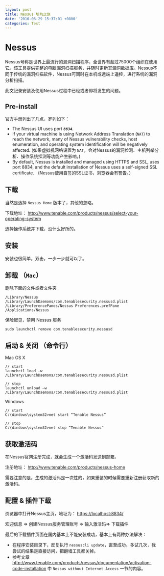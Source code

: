 ```yaml
---
layout: post
title: Nessus 填坑之旅
date: '2016-06-29 15:37:01 +0800'
categories: Test
---
```


# Nessus

Nessus号称是世界上最流行的漏洞扫描程序，全世界有超过75000个组织在使用它。该工具提供完整的电脑漏洞扫描服务，并随时更新其漏洞数据库。Nessus不同于传统的漏洞扫描软件，Nessus可同时在本机或远端上遥控，进行系统的漏洞分析扫描。

此文记录安装及使用Nessus过程中已经或者即将发生的问题。

## Pre-install

官方手册列出了几点，罗列如下：

- The Nessus UI uses port **_`8834`_**.
- If your virtual machine is using Network Address Translation (`NAT`) to reach the network, many of Nessus vulnerability checks, host enumeration, and operating system identification will be negatively affected. (如果虚拟机网络设置为 `NAT`，会对Nessus的漏洞检测、主机列举分析、操作系统探测等功能产生影响。)
- By default, Nessus is installed and managed using HTTPS and SSL, uses port 8834, and the default installation of Nessus uses a self-signed SSL certificate. （Nessus使用自签的SSL证书，浏览器会有警告。）

## 下载

当然是选择 `Nessus Home` 版本了，其他的忽略。

下载地址： <http://www.tenable.com/products/nessus/select-your-operating-system>

选择操作系统并下载，没什么好所的。

## 安装

安装也很简单，双击，一步一步就可以了。

## 卸载 （`Mac`）

删除下面的文件或者文件夹

```
/Library/Nessus
/Library/LaunchDaemons/com.tenablesecurity.nessusd.plist
/Library/PreferencePanes/Nessus Preferences.prefPane
/Applications/Nessus
```

保险起见，禁用 Nessus 服务

```
sudo launchctl remove com.tenablesecurity.nessusd
```

## 启动 & 关闭 （命令行）

Mac OS X

```
// start
launchctl load –w /Library/LaunchDaemons/com.tenablesecurity.nessusd.plist

// stop
launchctl unload –w /Library/LaunchDaemons/com.tenablesecurity.nessusd.plist
```

Windows

```
// start
C:\Windows\system32>net start “Tenable Nessus”

// stop
C:\Windows\system32>net stop “Tenable Nessus”
```

## 获取激活码

在Nessus官网注册完成，就会生成一个激活码发送到邮箱。

注册地址： <http://www.tenable.com/products/nessus-home>

需要注意的是，生成的激活码是一次性的，如果重装的时候需要重新注册获取新的激活码。

## 配置 & 插件下载

浏览器中打开Nessus主页，地址为： <https://localhost:8834/>

欢迎信息 => 创建Nessus服务管理账号 => 输入激活码=> 下载插件

最后的下载插件页面在国内基本上不能安装成功，基本上有两种办法解决：

- 在程序安装目录下，反复执行 `nessuscli update`，直至成功。多试几次，我尝试的结果是直接访问，把翻墙工具都关掉。
- 参考文章 <http://www.tenable.com/products/nessus/documentation/activation-code-installation> 中 `Nessus without Internet Access` 一节的内容。
